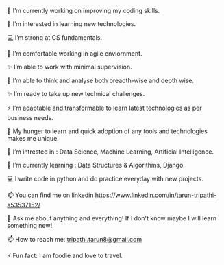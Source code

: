 🔭 I’m currently working on improving my coding skills.

🌱 I’m interested in learning new technologies.

💻 I’m strong at CS fundamentals.

🌱 I’m comfortable working in agile enviornment.

✨ I’m able to work with minimal supervision.

🤔 I’m able to think and analyse both breadth-wise and depth wise.

✨ I’m ready to take up new technical challenges.

⚡ I’m adaptable and transformable to learn latest technologies as per business needs.

🌱 My hunger to learn and quick adoption of any tools and technologies makes me unique.

🌱 I’m intrested in : Data Science, Machine Learning, Artificial Intelligence.

🌱 I’m currently learning : Data Structures & Algorithms, Django.

💻 I write code in python and do practice everyday with new projects.

📫 You can find me on linkedin https://www.linkedin.com/in/tarun-tripathi-a53537152/

💬 Ask me about anything and everything! If I don't know maybe I will learn something new!

📫 How to reach me: tripathi.tarun8@gmail.com

⚡ Fun fact: I am foodie and love to travel.
